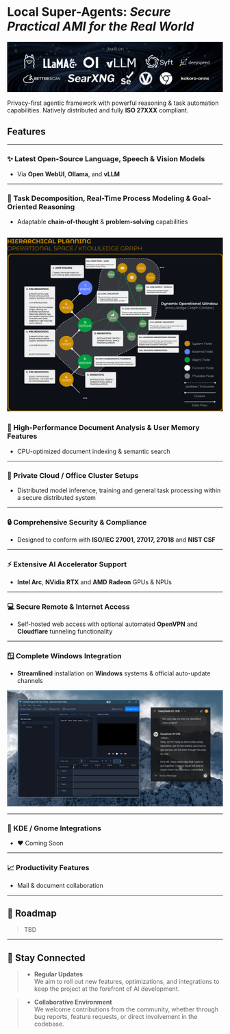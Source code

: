# Local **Super-Agents**: ***Secure** Practical AMI for the **Real World***

![](https://github.com/Independent-AI-Labs/local-super-agents/blob/main/res/docs/built_on.png)

Privacy-first agentic framework with powerful reasoning & task automation capabilities. Natively distributed and fully **ISO 27XXX** compliant.


## **Features**

---

### **✨ Latest Open-Source Language, Speech & Vision Models**

- Via **Open WebUI**, **Ollama**, and **vLLM**

---

### **🧠 Task Decomposition, Real-Time Process Modeling & Goal-Oriented Reasoning**

- Adaptable **chain-of-thought** & **problem-solving** capabilities

![](https://github.com/Independent-AI-Labs/local-super-agents/blob/main/res/docs/task_decomposition.png)
---

### **🚅 High-Performance Document Analysis & User Memory Features**

- CPU-optimized document indexing & semantic search

---

### **🌌 Private Cloud / Office Cluster Setups**

- Distributed model inference, training and general task processing within a secure distributed system

---

### **🔒 Comprehensive Security & Compliance**

- Designed to conform with **ISO/IEC 27001, 27017, 27018** and **NIST CSF**

---

### **⚡ Extensive AI Accelerator Support**

- **Intel Arc**, **NVidia** **RTX** and **AMD** **Radeon** GPUs & NPUs

---

### **💻 Secure Remote & Internet Access**

- Self-hosted web access with optional automated **OpenVPN** and **Cloudflare** tunneling functionality

---

### **🪟 Complete Windows Integration**

- **Streamlined** installation on **Windows** systems & official auto-update channels

![](https://github.com/Independent-AI-Labs/local-super-agents/blob/main/res/docs/screens/floating_assist.png)

---

### **🐧 KDE / Gnome Integrations**

- ❤️ Coming Soon

---

### **📈 Productivity Features**

- Mail & document collaboration

---

## **📅 Roadmap**

> TBD

---

## **🤝 Stay Connected**

> - **Regular Updates**  
    We aim to roll out new features, optimizations, and integrations to keep the project at the forefront of AI
    development.

> - **Collaborative Environment**  
    We welcome contributions from the community, whether through bug reports, feature requests, or direct involvement in
    the codebase.
